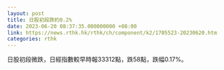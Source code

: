```yaml
---
layout: post
title: 日股初段跌約0.2%
date: 2023-06-20 08:37:35.000000000 +08:00
link: https://news.rthk.hk/rthk/ch/component/k2/1705523-20230620.htm
categories: rthk
---
```


日股初段微跌，日經指數較早時報33312點，跌58點，跌幅0.17%。
